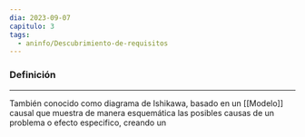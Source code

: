 ```yaml
---
dia: 2023-09-07
capitulo: 3
tags:
  - aninfo/Descubrimiento-de-requisitos
---
```

### Definición
---
También conocido como diagrama de Ishikawa, basado en un [[Modelo]] causal que muestra de manera esquemática las posibles causas de un problema o efecto especifico, creando un 